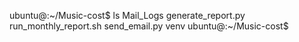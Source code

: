 ubuntu@:~/Music-cost$ ls
Mail_Logs  generate_report.py  run_monthly_report.sh  send_email.py  venv
ubuntu@:~/Music-cost$